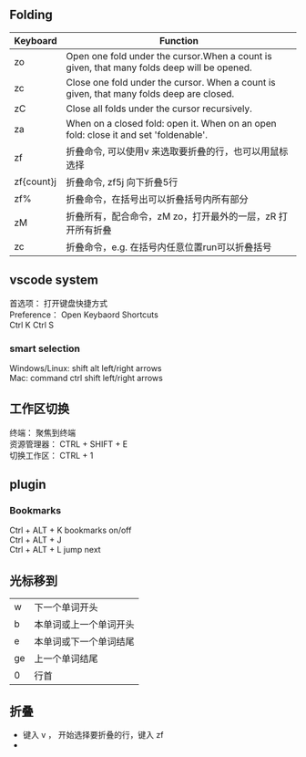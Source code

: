 ## Folding
|    Keyboard         |   Function                                                        |
|---------------------|-------------------------------------------------------------------|
|      zo             |  Open one fold under the cursor.When a count is given, that many folds deep will be opened.|                                              |      zO             |  Open all folds under the cursor recursively                      |
|      zc             |  Close one fold under the cursor. When a count is given, that many folds deep are closed. |
|      zC             |  Close all folds under the cursor recursively.                    |
|      za             |  When on a closed fold: open it. When on an open fold: close it and set 'foldenable'.|
|      zf             | 折叠命令, 可以使用v 来选取要折叠的行，也可以用鼠标选择                 |
|      zf{count}j     | 折叠命令, zf5j 向下折叠5行                                          |
|      zf%            | 折叠命令，在括号出可以折叠括号内所有部分                               |
|      zM             | 折叠所有，配合命令，zM  zo，打开最外的一层，zR 打开所有折叠             |
|      zc             | 折叠命令，e.g. 在括号内任意位置run可以折叠括号                         |


## vscode system  
首选项： 打开键盘快捷方式  
Preference： Open Keybaord Shortcuts  
Ctrl K  Ctrl  S


### smart selection
Windows/Linux:  shift alt left/right arrows  
Mac:            command ctrl shift left/right arrows



## 工作区切换
终端： 聚焦到终端        
资源管理器：             CTRL + SHIFT + E  
切换工作区：             CTRL + 1  


## plugin

### Bookmarks
Ctrl + ALT +  K    bookmarks on/off  
Ctrl + ALT +  J  
Ctrl + ALT +  L    jump next

## 光标移到

|              |                          |
|--------------|--------------------------|
|      w       | 下一个单词开头            |
|      b       | 本单词或上一个单词开头     |
|      e       | 本单词或下一个单词结尾     |
|      ge      | 上一个单词结尾            |
|      0       | 行首                     |


## 折叠
- 键入 v ， 开始选择要折叠的行，键入 zf
- 
